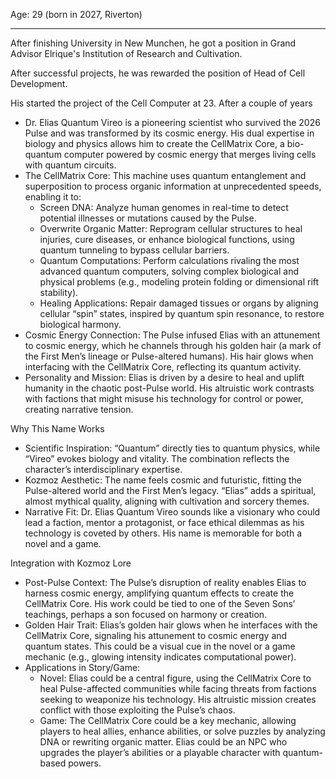 Age: 29 (born in 2027, Riverton)

---
After finishing University in New Munchen, he got a position in Grand Advisor Elrique's Institution of Research and Cultivation.

After successful projects, he was rewarded the position of Head of Cell Development. 

His started the project of the Cell Computer at 23. After a couple of years

- Dr. Elias Quantum Vireo is a pioneering scientist who survived the 2026 Pulse and was transformed by its cosmic energy. His dual expertise in biology and physics allows him to create the CellMatrix Core, a bio-quantum computer powered by cosmic energy that merges living cells with quantum circuits.
- The CellMatrix Core: This machine uses quantum entanglement and superposition to process organic information at unprecedented speeds, enabling it to:
    - Screen DNA: Analyze human genomes in real-time to detect potential illnesses or mutations caused by the Pulse.
    - Overwrite Organic Matter: Reprogram cellular structures to heal injuries, cure diseases, or enhance biological functions, using quantum tunneling to bypass cellular barriers.
    - Quantum Computations: Perform calculations rivaling the most advanced quantum computers, solving complex biological and physical problems (e.g., modeling protein folding or dimensional rift stability).
    - Healing Applications: Repair damaged tissues or organs by aligning cellular “spin” states, inspired by quantum spin resonance, to restore biological harmony.
- Cosmic Energy Connection: The Pulse infused Elias with an attunement to cosmic energy, which he channels through his golden hair (a mark of the First Men’s lineage or Pulse-altered humans). His hair glows when interfacing with the CellMatrix Core, reflecting its quantum activity.
- Personality and Mission: Elias is driven by a desire to heal and uplift humanity in the chaotic post-Pulse world. His altruistic work contrasts with factions that might misuse his technology for control or power, creating narrative tension.

Why This Name Works

- Scientific Inspiration: “Quantum” directly ties to quantum physics, while “Vireo” evokes biology and vitality. The combination reflects the character’s interdisciplinary expertise.
- Kozmoz Aesthetic: The name feels cosmic and futuristic, fitting the Pulse-altered world and the First Men’s legacy. “Elias” adds a spiritual, almost mythical quality, aligning with cultivation and sorcery themes.
- Narrative Fit: Dr. Elias Quantum Vireo sounds like a visionary who could lead a faction, mentor a protagonist, or face ethical dilemmas as his technology is coveted by others. His name is memorable for both a novel and a game.

Integration with Kozmoz Lore

- Post-Pulse Context: The Pulse’s disruption of reality enables Elias to harness cosmic energy, amplifying quantum effects to create the CellMatrix Core. His work could be tied to one of the Seven Sons’ teachings, perhaps a son focused on harmony or creation.
- Golden Hair Trait: Elias’s golden hair glows when he interfaces with the CellMatrix Core, signaling his attunement to cosmic energy and quantum states. This could be a visual cue in the novel or a game mechanic (e.g., glowing intensity indicates computational power).
- Applications in Story/Game:
    - Novel: Elias could be a central figure, using the CellMatrix Core to heal Pulse-affected communities while facing threats from factions seeking to weaponize his technology. His altruistic mission creates conflict with those exploiting the Pulse’s chaos.
    - Game: The CellMatrix Core could be a key mechanic, allowing players to heal allies, enhance abilities, or solve puzzles by analyzing DNA or rewriting organic matter. Elias could be an NPC who upgrades the player’s abilities or a playable character with quantum-based powers.
